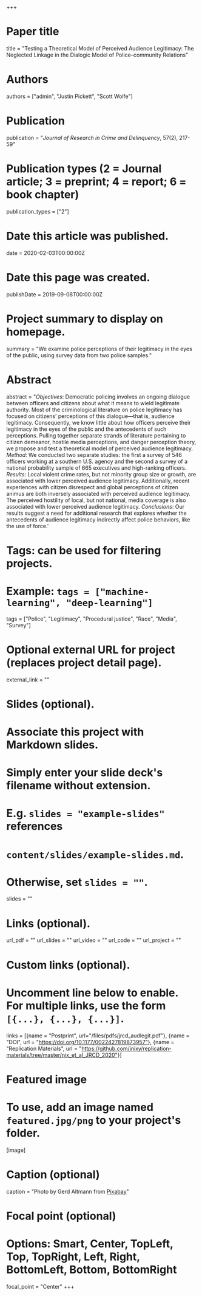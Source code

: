 +++
# Paper title
title = "Testing a Theoretical Model of Perceived Audience Legitimacy: The Neglected Linkage in the Dialogic Model of Police–community Relations"

# Authors
authors = ["admin", "Justin Pickett", "Scott Wolfe"]

# Publication
publication = "*Journal of Research in Crime and Delinquency*, 57(2), 217-59"

# Publication types (2 = Journal article; 3 = preprint; 4 = report; 6 = book chapter)
publication_types = ["2"]

# Date this article was published.
date = 2020-02-03T00:00:00Z

# Date this page was created.
publishDate = 2019-09-08T00:00:00Z

# Project summary to display on homepage.
summary = "We examine police perceptions of their legitimacy in the eyes of the public, using survey data from two police samples."

# Abstract
abstract = "_Objectives_: Democratic policing involves an ongoing dialogue between officers and citizens about what it means to wield legitimate authority. Most of the criminological literature on police legitimacy has focused on citizens’ perceptions of this dialogue—that is, audience legitimacy. Consequently, we know little about how officers perceive their legitimacy in the eyes of the public and the antecedents of such perceptions. Pulling together separate strands of literature pertaining to citizen demeanor, hostile media perceptions, and danger perception theory, we propose and test a theoretical model of perceived audience legitimacy. _Method_: We conducted two separate studies: the first a survey of 546 officers working at a southern U.S. agency and the second a survey of a national probability sample of 665 executives and high-ranking officers. _Results_: Local violent crime rates, but not minority group size or growth, are associated with lower perceived audience legitimacy. Additionally, recent experiences with citizen disrespect and global perceptions of citizen animus are both inversely associated with perceived audience legitimacy. The perceived hostility of local, but not national, media coverage is also associated with lower perceived audience legitimacy. _Conclusions_: Our results suggest a need for additional research that explores whether the antecedents of audience legitimacy indirectly affect police behaviors, like the use of force.'

# Tags: can be used for filtering projects.
# Example: `tags = ["machine-learning", "deep-learning"]`
tags = ["Police", "Legitimacy", "Procedural justice", "Race", "Media", "Survey"]

# Optional external URL for project (replaces project detail page).
external_link = ""

# Slides (optional).
#   Associate this project with Markdown slides.
#   Simply enter your slide deck's filename without extension.
#   E.g. `slides = "example-slides"` references 
#   `content/slides/example-slides.md`.
#   Otherwise, set `slides = ""`.
slides = ""

# Links (optional).
url_pdf = ""
url_slides = ""
url_video = ""
url_code = ""
url_project = ""

# Custom links (optional).
#   Uncomment line below to enable. For multiple links, use the form `[{...}, {...}, {...}]`.
links = [{name = "Postprint", url="/files/pdfs/jrcd_audlegit.pdf"}, {name = "DOI", url = "https://doi.org/10.1177/0022427819873957"}, {name = "Replication Materials", url = "https://github.com/jnixy/replication-materials/tree/master/nix_et_al_JRCD_2020"}]

# Featured image
# To use, add an image named `featured.jpg/png` to your project's folder. 
[image]
  # Caption (optional)
  caption = "Photo by Gerd Altmann from [Pixabay](https://pixabay.com/illustrations/blue-light-siren-police-officer-1675686/)"
  
  # Focal point (optional)
  # Options: Smart, Center, TopLeft, Top, TopRight, Left, Right, BottomLeft, Bottom, BottomRight
  focal_point = "Center"
+++

